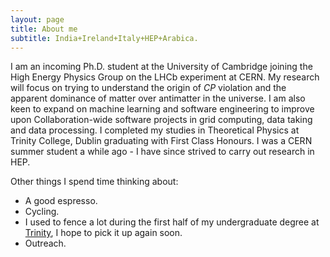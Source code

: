 ```yaml
---
layout: page
title: About me
subtitle: India+Ireland+Italy+HEP+Arabica. 
---
```


I am an incoming Ph.D. student at the University of Cambridge joining the High Energy Physics Group on the LHCb experiment at CERN. My research will focus on trying to understand the origin of *CP* violation and the apparent dominance of matter over antimatter in the universe. I am also keen to expand on machine learning and software engineering to improve upon Collaboration-wide software projects in grid computing, data taking and data processing. I completed my studies in Theoretical Physics at Trinity College, Dublin graduating with First Class Honours. I was a CERN summer student a while ago - I have since strived to carry out research in HEP.


Other things I spend time thinking about:

- A good espresso.
- Cycling.
- I used to fence a lot during the first half of my undergraduate degree at [Trinity](https://dufencing.wordpress.com), I hope to pick it up again soon.
- Outreach.
